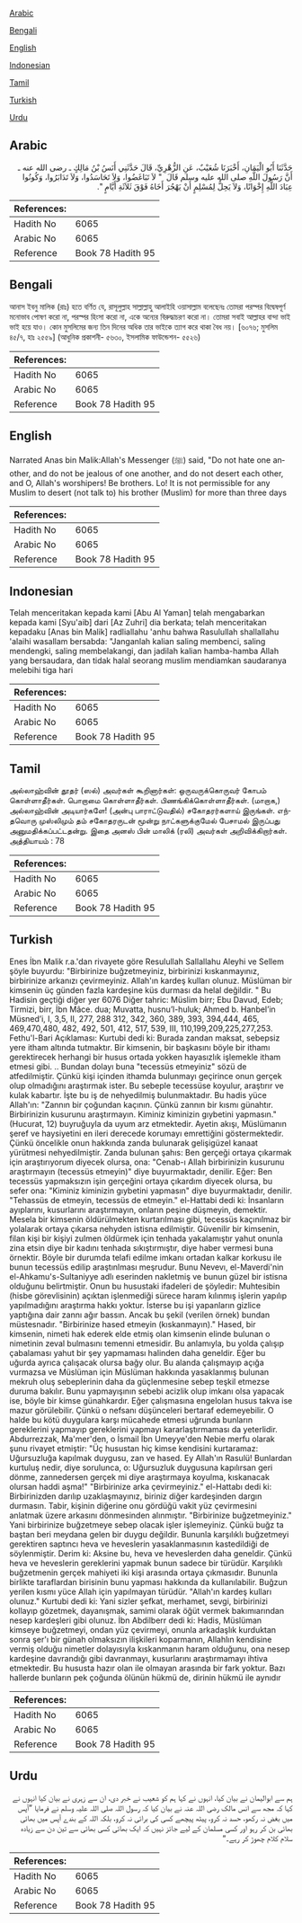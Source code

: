[Arabic](#arabic)

[Bengali](#bengali)

[English](#english)

[Indonesian](#indonesian)

[Tamil](#tamil)

[Turkish](#turkish)

[Urdu](#urdu)

## Arabic


<div dir="rtl" lang="ar" style={{fontSize:'larger',backgroundColor:'#f8f9fa',padding:20}}>
حَدَّثَنَا أَبُو الْيَمَانِ، أَخْبَرَنَا شُعَيْبٌ، عَنِ الزُّهْرِيِّ، قَالَ حَدَّثَنِي أَنَسُ بْنُ مَالِكٍ ـ رضى الله عنه ـ أَنَّ رَسُولَ اللَّهِ صلى الله عليه وسلم قَالَ ‏ "‏ لاَ تَبَاغَضُوا، وَلاَ تَحَاسَدُوا، وَلاَ تَدَابَرُوا، وَكُونُوا عِبَادَ اللَّهِ إِخْوَانًا، وَلاَ يَحِلُّ لِمُسْلِمٍ أَنْ يَهْجُرَ أَخَاهُ فَوْقَ ثَلاَثَةِ أَيَّامٍ ‏"‏‏.‏
</div>
<div style={{backgroundColor:'#f8f9fa',padding:20, marginBottom: 10}}><table> <thead> <tr> <th>References:</th> <th></th> </tr> </thead> <tbody><tr><td>Hadith No</td><td>6065</td></tr><tr><td>Arabic No</td><td>6065</td></tr><tr><td>Reference</td><td>Book 78 Hadith 95</td></tr></tbody></table></div>

## Bengali


<div dir="ltr" lang="bn" style={{fontSize:'larger',backgroundColor:'#f8f9fa',padding:20}}>
আনাস ইবনু মালিক (রাঃ) হতে বর্ণিত যে, রাসূলুল্লাহ সাল্লাল্লাহু আলাইহি ওয়াসাল্লাম বলেছেনঃ তোমরা পরস্পর বিদ্বেষপূর্ণ মনোভাব পোষণ করো না, পরস্পর হিংসা করো না, একে অন্যের বিরুদ্ধাচরণ করো না। তোমরা সবাই আল্লাহর বান্দা ভাই ভাই হয়ে যাও। কোন মুসলিমের জন্য তিন দিনের অধিক তার ভাইকে ত্যাগ করে থাকা বৈধ নয়। [৬০৭৬; মুসলিম ৪৫/৭, হাঃ ২৫৫৯] (আধুনিক প্রকাশনী- ৫৬৩০, ইসলামিক ফাউন্ডেশন- ৫৫২৬)
</div>
<div style={{backgroundColor:'#f8f9fa',padding:20, marginBottom: 10}}><table> <thead> <tr> <th>References:</th> <th></th> </tr> </thead> <tbody><tr><td>Hadith No</td><td>6065</td></tr><tr><td>Arabic No</td><td>6065</td></tr><tr><td>Reference</td><td>Book 78 Hadith 95</td></tr></tbody></table></div>

## English


<div dir="ltr" lang="en" style={{fontSize:'larger',backgroundColor:'#f8f9fa',padding:20}}>
Narrated Anas bin Malik:Allah's Messenger (ﷺ) said, "Do not hate one another, and do not be jealous of one another, and do not desert each other, and O, Allah's worshipers! Be brothers. Lo! It is not permissible for any Muslim to desert (not talk to) his brother (Muslim) for more than three days
</div>
<div style={{backgroundColor:'#f8f9fa',padding:20, marginBottom: 10}}><table> <thead> <tr> <th>References:</th> <th></th> </tr> </thead> <tbody><tr><td>Hadith No</td><td>6065</td></tr><tr><td>Arabic No</td><td>6065</td></tr><tr><td>Reference</td><td>Book 78 Hadith 95</td></tr></tbody></table></div>

## Indonesian


<div dir="ltr" lang="id" style={{fontSize:'larger',backgroundColor:'#f8f9fa',padding:20}}>
Telah menceritakan kepada kami [Abu Al Yaman] telah mengabarkan kepada kami [Syu'aib] dari [Az Zuhri] dia berkata; telah menceritakan kepadaku [Anas bin Malik] radliallahu 'anhu bahwa Rasulullah shallallahu 'alaihi wasallam bersabda: "Janganlah kalian saling membenci, saling mendengki, saling membelakangi, dan jadilah kalian hamba-hamba Allah yang bersaudara, dan tidak halal seorang muslim mendiamkan saudaranya melebihi tiga hari
</div>
<div style={{backgroundColor:'#f8f9fa',padding:20, marginBottom: 10}}><table> <thead> <tr> <th>References:</th> <th></th> </tr> </thead> <tbody><tr><td>Hadith No</td><td>6065</td></tr><tr><td>Arabic No</td><td>6065</td></tr><tr><td>Reference</td><td>Book 78 Hadith 95</td></tr></tbody></table></div>

## Tamil


<div dir="ltr" lang="ta" style={{fontSize:'larger',backgroundColor:'#f8f9fa',padding:20}}>
அல்லாஹ்வின் தூதர் (ஸல்) அவர்கள் கூறினார்கள்: ஒருவருக்கொருவர் கோபம் கொள்ளாதீர்கள். பொறாமை கொள்ளாதீர்கள். பிணங்கிக்கொள்ளாதீர்கள். (மாறாக,) அல்லாஹ்வின் அடியார்களே! (அன்பு பாராட்டுவதில்) சகோதரர்களாய் இருங்கள். எந்தவொரு முஸ்லிமும் தம் சகோதரருடன் மூன்று நாட்களுக்குமேல் பேசாமல் இருப்பது அனுமதிக்கப்பட்டதன்று. இதை அனஸ் பின் மாலிக் (ரலி) அவர்கள் அறிவிக்கிறார்கள். அத்தியாயம் : 78
</div>
<div style={{backgroundColor:'#f8f9fa',padding:20, marginBottom: 10}}><table> <thead> <tr> <th>References:</th> <th></th> </tr> </thead> <tbody><tr><td>Hadith No</td><td>6065</td></tr><tr><td>Arabic No</td><td>6065</td></tr><tr><td>Reference</td><td>Book 78 Hadith 95</td></tr></tbody></table></div>

## Turkish


<div dir="ltr" lang="tr" style={{fontSize:'larger',backgroundColor:'#f8f9fa',padding:20}}>
Enes İbn Malik r.a.'dan rivayete göre Resulullah Sallallahu Aleyhi ve Sellem şöyle buyurdu: "Birbirinize buğzetmeyiniz, birbirinizi kıskanmayınız, birbirinize arkanızı çevirmeyiniz. Allah'ın kardeş kulları olunuz. Müslüman bir kimsenin üç günden fazla kardeşine küs durması da helal değildir. " Bu Hadisin geçtiği diğer yer 6076 Diğer tahric: Müslim birr; Ebu Davud, Edeb; Tirmizi, birr, İbn Mâce. dua; Muvatta, husnu’l-huluk; Ahmed b. Hanbel’in Müsned’i, I, 3,5, II, 277, 288 312, 342, 360, 389, 393, 394,444, 465, 469,470,480, 482, 492, 501, 412, 517, 539, III, 110,199,209,225,277,253. Fethu'l-Bari Açıklaması: Kurtubi dedi ki: Burada zandan maksat, sebepsiz yere itham altında tutmaktır. Bir kimsenin, bir başkasını böyle bir ithamı gerektirecek herhangi bir husus ortada yokken hayasızlık işlemekle itham etmesi gibi. .. Bundan dolayı buna "tecessüs etmeyiniz" sözü de atfedilmiştir. Çünkü kişi içinden ithamda bulunmayı geçirince onun gerçek olup olmadığını araştırmak ister. Bu sebeple tecessüse koyulur, araştırır ve kulak kabartır. İşte bu iş de nehyedilmiş bulunmaktadır. Bu hadis yüce Allah'ın: "Zannın bir çoğundan kaçının. Çünkü zannın bir kısmı günahtır. Birbirinizin kusurunu araştırmayın. Kiminiz kiminizin gıybetini yapmasın."(Hucurat, 12) buyruğuyla da uyum arz etmektedir. Ayetin akışı, Müslümanın şeref ve haysiyetini en ileri derecede korumayı emrettiğini göstermektedir. Çünkü öncelikle onun hakkında zanda bulunarak gelişigüzel kanaat yürütmesi nehyedilmiştir. Zanda bulunan şahıs: Ben gerçeği ortaya çıkarmak için araştırıyorum diyecek olursa, ona: "Cenab-ı Allah birbirinizin kusurunu araştırmayın (tecessüs etmeyin)" diye buyurmaktadır, denilir. Eğer: Ben tecessüs yapmaksızın işin gerçeğini ortaya çıkardım diyecek olursa, bu sefer ona: "Kiminiz kiminizin gıybetini yapmasın" diye buyurmaktadır, denilir. "Tehassüs de etmeyin, tecessüs de etmeyin." el-Hattabi dedi ki: İnsanların ayıplarını, kusurlarını araştırmayın, onların peşine düşmeyin, demektir. Mesela bir kimsenin öldürülmekten kurtarılması gibi, tecessüs kaçınılmaz bir yolalarak ortaya çıkarsa nehyden istisna edilmiştir. Güvenilir bir kimsenin, filan kişi bir kişiyi zulmen öldürmek için tenhada yakalamıştır yahut onunla zina etsin diye bir kadını tenhada sıkıştırmıştır, diye haber vermesi buna örnektir. Böyle bir durumda telafi edilme imkanı ortadan kalkar korkusu ile bunun tecessüs edilip araştınlması meşrudur. Bunu Nevevı, el-Maverdi'nin el-Ahkamu's-Sultaniyye adlı eserinden nakletmiş ve bunun güzel bir istisna olduğunu belirtmiştir. Onun bu husustaki ifadeleri de şöyledir: Muhtesibin (hisbe görevlisinin) açıktan işlenmediği sürece haram kılınmış işlerin yapılıp yapılmadığını araştırma hakkı yoktur. İsterse bu işi yapanların gizlice yaptığına dair zannı ağır bassın. Ancak bu şekil (verilen örnek) bundan müstesnadır. "Birbirinize hased etmeyin (kıskanmayın)." Hased, bir kimsenin, nimeti hak ederek elde etmiş olan kimsenin elinde bulunan o nimetinin zeval bulmasını temenni etmesidir. Bu anlamıyla, bu yolda çalışıp çabalaması yahut bir şey yapmaması halinden daha geneldir. Eğer bu uğurda ayrıca çalışacak olursa bağy olur. Bu alanda çalışmayıp açığa vurmazsa ve Müslüman için Müslüman hakkında yasaklanmış bulunan mekruh oluş sebeplerinin daha da güçlenmesine sebep teşkil etmezse duruma bakılır. Bunu yapmayışının sebebi acizlik olup imkanı olsa yapacak ise, böyle bir kimse günahkardır. Eğer çalışmasına engelolan husus takva ise mazur görülebilir. Çünkü o nefsanı düşünceleri bertaraf edemeyebilir. O halde bu kötü duygulara karşı mücahede etmesi uğrunda bunların gereklerini yapmayıp gereklerini yapmayı kararlaştırmaması da yeterlidir. Abdurrezzak, Ma'mer'den, o İsmail İbn Umeyye'den Nebie merfu olarak şunu rivayet etmiştir: "Üç husustan hiç kimse kendisini kurtaramaz: Uğursuzluğa kapılmak duygusu, zan ve hased. Ey Allah'ın Rasulü! Bunlardan kurtuluş nedir, diye sorulunca, o: Uğursuzluk duygusuna kapılırsan geri dönme, zannedersen gerçek mi diye araştırmaya koyulma, kıskanacak olursan haddi aşma!" "Birbirinize arka çevirmeyiniz." el-Hattabı dedi ki: Birbirinizden darılıp uzaklaşmayınız, biriniz diğer kardeşinden dargın durmasın. Tabir, kişinin diğerine onu gördüğü vakit yüz çevirmesini anlatmak üzere arkasını dönmesinden alınmıştır. "Birbirinize buğzetmeyiniz." Yani birbirinize buğzetmeye sebep olacak işler işlemeyiniz. Çünkü buğz ta baştan beri meydana gelen bir duygu değildir. Bununla karşılıklı buğzetmeyi gerektiren saptıncı heva ve heveslerin yasaklanmasının kastedildiği de söylenmiştir. Derim ki: Aksine bu, heva ve heveslerden daha geneldir. Çünkü heva ve heveslerin gereklerini yapmak bunun sadece bir türüdür. Karşılıklı buğzetmenin gerçek mahiyeti iki kişi arasında ortaya çıkmasıdır. Bununla birlikte taraflardan birisinin bunu yapması hakkında da kullanılabilir. Buğzun yerilen kısmı yüce Allah için yapılmayan türüdür. "Allah'ın kardeş kulları olunuz." Kurtubi dedi ki: Yani sizler şefkat, merhamet, sevgi, birbirinizi kollayıp gözetmek, dayanışmak, samimi olarak öğüt vermek bakımıarından nesep kardeşleri gibi olunuz. İbn Abdilberr dedi ki: Hadis, Müslüman kimseye buğzetmeyi, ondan yüz çevirmeyi, onunla arkadaşlık kurduktan sonra şer'ı bir günah olmaksızın ilişkileri koparmanın, Allahlın kendisine vermiş olduğu nimetler dolayısıyla kıskanmanın haram olduğunu, ona nesep kardeşine davrandığı gibi davranmayı, kusurlarını araştırmamayı ihtiva etmektedir. Bu hususta hazır olan ile olmayan arasında bir fark yoktur. Bazı hallerde bunların pek çoğunda ölünün hükmü de, dirinin hükmü ile aynıdır
</div>
<div style={{backgroundColor:'#f8f9fa',padding:20, marginBottom: 10}}><table> <thead> <tr> <th>References:</th> <th></th> </tr> </thead> <tbody><tr><td>Hadith No</td><td>6065</td></tr><tr><td>Arabic No</td><td>6065</td></tr><tr><td>Reference</td><td>Book 78 Hadith 95</td></tr></tbody></table></div>

## Urdu


<div dir="rtl" lang="ur" style={{fontSize:'larger',backgroundColor:'#f8f9fa',padding:20}}>
ہم سے ابوالیمان نے بیان کیا، انہوں نے کہا ہم کو شعیب نے خبر دی، ان سے زہری نے بیان کیا انہوں نے کہا کہ مجھ سے انس مالک رضی اللہ عنہ نے بیان کیا کہ رسول اللہ صلی اللہ علیہ وسلم نے فرمایا ”آپس میں بغض نہ رکھو، حسد نہ کرو، پیٹھ پیچھے کسی کی برائی نہ کرو، بلکہ اللہ کے بندے آپس میں بھائی بھائی بن کر رہو اور کسی مسلمان کے لیے جائز نہیں کہ ایک بھائی کسی بھائی سے تین دن سے زیادہ سلام کلام چھوڑ کر رہے۔“
</div>
<div style={{backgroundColor:'#f8f9fa',padding:20, marginBottom: 10}}><table> <thead> <tr> <th>References:</th> <th></th> </tr> </thead> <tbody><tr><td>Hadith No</td><td>6065</td></tr><tr><td>Arabic No</td><td>6065</td></tr><tr><td>Reference</td><td>Book 78 Hadith 95</td></tr></tbody></table></div>